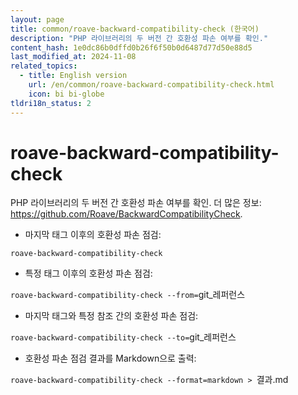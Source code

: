 ```yaml
---
layout: page
title: common/roave-backward-compatibility-check (한국어)
description: "PHP 라이브러리의 두 버전 간 호환성 파손 여부를 확인."
content_hash: 1e0dc86b0dffd0b26f6f50b0d6487d77d50e88d5
last_modified_at: 2024-11-08
related_topics:
  - title: English version
    url: /en/common/roave-backward-compatibility-check.html
    icon: bi bi-globe
tldri18n_status: 2
---
```

# roave-backward-compatibility-check

PHP 라이브러리의 두 버전 간 호환성 파손 여부를 확인.
더 많은 정보: <https://github.com/Roave/BackwardCompatibilityCheck>.

- 마지막 태그 이후의 호환성 파손 점검:

`roave-backward-compatibility-check`

- 특정 태그 이후의 호환성 파손 점검:

`roave-backward-compatibility-check --from=`<span class="tldr-var badge badge-pill bg-dark-lm bg-white-dm text-white-lm text-dark-dm font-weight-bold">git_레퍼런스</span>

- 마지막 태그와 특정 참조 간의 호환성 파손 점검:

`roave-backward-compatibility-check --to=`<span class="tldr-var badge badge-pill bg-dark-lm bg-white-dm text-white-lm text-dark-dm font-weight-bold">git_레퍼런스</span>

- 호환성 파손 점검 결과를 Markdown으로 출력:

`roave-backward-compatibility-check --format=markdown > `<span class="tldr-var badge badge-pill bg-dark-lm bg-white-dm text-white-lm text-dark-dm font-weight-bold">결과.md</span>
